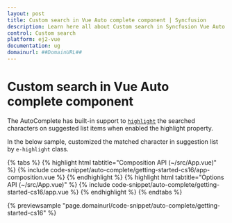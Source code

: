 ```yaml
---
layout: post
title: Custom search in Vue Auto complete component | Syncfusion
description: Learn here all about Custom search in Syncfusion Vue Auto complete component of Syncfusion Essential JS 2 and more.
control: Custom search 
platform: ej2-vue
documentation: ug
domainurl: ##DomainURL##
---
```


# Custom search in Vue Auto complete component

The AutoComplete has built-in support to [`highlight`](https://ej2.syncfusion.com/vue/documentation/api/auto-complete/#highlight) the searched characters on suggested list items when enabled the highlight property.

In the below sample, customized the matched character in suggestion list by `e-highlight` class.

{% tabs %}
{% highlight html tabtitle="Composition API (~/src/App.vue)" %}
{% include code-snippet/auto-complete/getting-started-cs16/app-composition.vue %}
{% endhighlight %}
{% highlight html tabtitle="Options API (~/src/App.vue)" %}
{% include code-snippet/auto-complete/getting-started-cs16/app.vue %}
{% endhighlight %}
{% endtabs %}
        
{% previewsample "page.domainurl/code-snippet/auto-complete/getting-started-cs16" %}